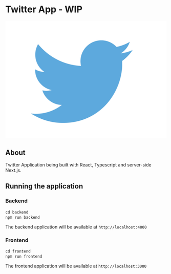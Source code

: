 # Twitter App - WIP

![Twitter Logo](./frontend/src/images/twitter-logo.jpg)

## About
Twitter Application being built with React, Typescript and server-side Next.js.

## Running the application

### Backend

```
cd backend
npm run backend
```

The backend application will be available at `http://localhost:4000`

### Frontend

```
cd frontend
npm run frontend
```

The frontend application will be available at `http://localhost:3000`
